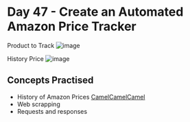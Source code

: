 # Day 47 - Create an Automated Amazon Price Tracker

Product to Track
![image](https://github.com/laurasmendozad/100-Days-Of-Code-Python/assets/58611097/598980f4-d75b-4562-8241-c1e566445255)

History Price
![image](https://github.com/laurasmendozad/100-Days-Of-Code-Python/assets/58611097/1e316990-b1bc-4cc2-b9db-bf399d45cd61)


## Concepts Practised

- History of Amazon Prices [CamelCamelCamel](https://camelcamelcamel.com/)
- Web scrapping
- Requests and responses
